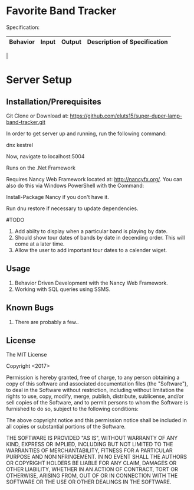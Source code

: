 # Favorite Band Tracker

Specification:

| Behavior | Input | Output | Description of Specification |
| :-------------     | :------------- | :------------- | :------------- |
| 

# Server Setup



## Installation/Prerequisites

Git Clone or Download at: https://github.com/eluts15/super-duper-lamp-band-tracker.git

In order to get server up and running, run the following command:

  dnx kestrel

Now, navigate to localhost:5004

Runs on the .Net Framework

Requires Nancy Web Framework located at: http://nancyfx.org/. You can also do this via Windows PowerShell with the Command:

Install-Package Nancy if you don't have it.

Run dnu restore if necessary to update dependencies.

#TODO
1. Add abilty to display when a particular band is playing by date.
2. Should show tour dates of bands by date in decending order.  This will come at a later time.
3. Allow the user to add important tour dates to a calender wiget.

## Usage

1. Behavior Driven Development with the  Nancy Web Framework.
2. Working with SQL queries using SSMS.

## Known Bugs

1. There are probably a few..

## License

The MIT License

Copyright <2017> <Ethan Luts>

Permission is hereby granted, free of charge, to any person obtaining a copy of this software and associated documentation files (the "Software"), to deal in the Software without restriction, including without limitation the rights to use, copy, modify, merge, publish, distribute, sublicense, and/or sell copies of the Software, and to permit persons to whom the Software is furnished to do so, subject to the following conditions:

The above copyright notice and this permission notice shall be included in all copies or substantial portions of the Software.

THE SOFTWARE IS PROVIDED "AS IS", WITHOUT WARRANTY OF ANY KIND, EXPRESS OR IMPLIED, INCLUDING BUT NOT LIMITED TO THE WARRANTIES OF MERCHANTABILITY, FITNESS FOR A PARTICULAR PURPOSE AND NONINFRINGEMENT. IN NO EVENT SHALL THE AUTHORS OR COPYRIGHT HOLDERS BE LIABLE FOR ANY CLAIM, DAMAGES OR OTHER LIABILITY, WHETHER IN AN ACTION OF CONTRACT, TORT OR OTHERWISE, ARISING FROM, OUT OF OR IN CONNECTION WITH THE SOFTWARE OR THE USE OR OTHER DEALINGS IN THE SOFTWARE.
